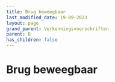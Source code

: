 ```yaml
---
title: Brug beweegbaar
last_modified_date: 19-09-2023
layout: page
grand_parent: Verkenningsvoorschriften
parent: B
has_children: false
---
```


Brug beweegbaar
===============

